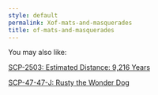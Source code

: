 ```yaml
---
style: default
permalink: Xof-mats-and-masquerades
title: of-mats-and-masquerades
---
```

You may also like:

[SCP-2503: Estimated Distance: 9,216 Years](http://scp-wiki.net/scp-2503)

[SCP-47-47-J: Rusty the Wonder Dog](http://scp-wiki.net/scp-47-47-j)
